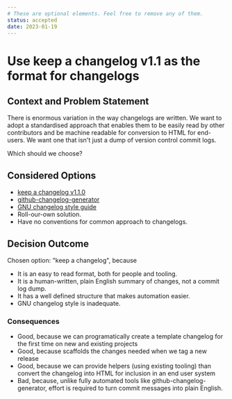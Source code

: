 ```yaml
---
# These are optional elements. Feel free to remove any of them.
status: accepted
date: 2023-01-19
---
```

# Use keep a changelog v1.1 as the format for changelogs

## Context and Problem Statement

There is enormous variation in the way changelogs are written. We want to adopt a standardised approach that enables them to be easily read by other contributors and be machine readable for conversion to HTML for end-users. We want one that isn't just a dump of version control commit logs.

Which should we choose?

## Considered Options

* [keep a changelog v1.1.0](https://keepachangelog.com/en/1.1.0/)
* [github-changelog-generator](https://github.com/github-changelog-generator/github-changelog-generator#github-changelog-generator-)
* [GNU changelog style guide](https://www.gnu.org/prep/standards/html_node/Style-of-Change-Logs.html#Style-of-Change-Logs)
* Roll-our-own solution.
* Have no conventions for common approach to changelogs.

## Decision Outcome

Chosen option: "keep a changelog", because

* It is an easy to read format, both for people and tooling.
* It is a human-written, plain English summary of changes, not a commit log dump.
* It has a well defined structure that makes automation easier.
* GNU changelog style is inadequate.

### Consequences

* Good, because we can programatically create a template changelog for the first time on new and existing projects
* Good, because scaffolds the changes needed when we tag a new release
* Good, because we can provide helpers (using existing tooling) than convert the changelog into HTML for inclusion in an end user system
* Bad, because, unlike fully automated tools like github-changelog-generator, effort is required to turn commit messages into plain English.
